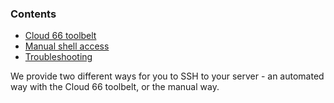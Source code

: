 ### Contents

*   [Cloud 66 toolbelt](#cx)
*   [Manual shell access](#manual)
*   [Troubleshooting](#trouble)

We provide two different ways for you to SSH to your server - an automated way with the Cloud 66 toolbelt, or the manual way.

